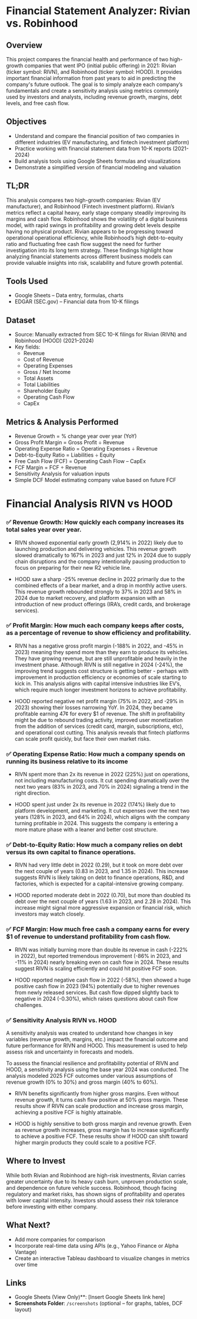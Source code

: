 # Financial Statement Analyzer: Rivian vs. Robinhood

## Overview
This project compares the financial health and performance of two high-growth companies that went IPO (initial public offering) in 2021: Rivian (ticker symbol: RIVN), and Robinhood (ticker symbol: HOOD). It provides important financial information from past years to aid in predicting the company's future outlook.
The goal is to simply analyze each company’s fundamentals and create a sensitivity analysis using metrics commonly used by investors and analysts, including revenue growth, margins, debt levels, and free cash flow.

## Objectives
- Understand and compare the financial position of two companies in different industries (EV manufacturing, and fintech investment platform)  
- Practice working with financial statement data from 10-K reports (2021-2024)  
- Build analysis tools using Google Sheets formulas and visualizations  
- Demonstrate a simplified version of financial modeling and valuation

## TL;DR

This analysis compares two high-growth companies: Rivian (EV manufacturer), and Robinhood (Fintech investment platform). Rivian’s metrics reflect a capital heavy, early stage company steadily improving its margins and cash flow. Robinhood shows the volatility of a digital business model, with rapid swings in profitability and growing debt levels despite having no physical product. Rivian appears to be progressing toward operational operational efficiency, while Robinhood’s high debt-to-equity ratio and fluctuating free cash flow suggest the need for further investigation into its long term strategy. These findings highlight how analyzing financial statements across different business models can provide valuable insights into risk, scalability and future growth potential.

## Tools Used
- Google Sheets – Data entry, formulas, charts
- EDGAR (SEC.gov) – Financial data from 10-K filings

## Dataset
- Source: Manually extracted from SEC 10-K filings for Rivian (RIVN) and Robinhood (HOOD) (2021–2024)
- Key fields:
  - Revenue  
  - Cost of Revenue  
  - Operating Expenses  
  - Gross / Net Income  
  - Total Assets  
  - Total Liabilities  
  - Shareholder Equity  
  - Operating Cash Flow  
  - CapEx

## Metrics & Analysis Performed
- Revenue Growth = % change year over year (YoY)  
- Gross Profit Margin = Gross Profit ÷ Revenue  
- Operating Expense Ratio = Operating Expenses ÷ Revenue  
- Debt-to-Equity Ratio = Liabilities ÷ Equity  
- Free Cash Flow (FCF) = Operating Cash Flow – CapEx  
- FCF Margin = FCF ÷ Revenue  
- Sensitivity Analysis for valuation inputs  
- Simple DCF Model estimating company value based on future FCF

# Financial Analysis RIVN vs HOOD

### ✅  Revenue Growth: How quickly each company increases its total sales year over year.

- RIVN showed exponential early growth (2,914% in 2022) likely due to launching production and delivering vehicles. This revenue growth slowed dramatically to 167% in 2023 and just 12% in 2024 due to supply chain disruptions and the company intentionally pausing production to focus on preparing for their new R2 vehicle line.

- HOOD saw a sharp -25% revenue decline in 2022 primarily due to the combined effects of a bear market, and a drop in monthly active users. This revenue growth rebounded strongly to 37% in 2023 and 58% in 2024 due to market recovery, and platform expansion with an introduction of new product offerings (IRA’s, credit cards, and brokerage services).

### ✅  Profit Margin: How much each company keeps after costs, as a percentage of revenue to show efficiency and profitability.

- RIVN has a negative gross profit margin (-188% in 2022, and -45% in 2023) meaning they spend more than they earn to produce its vehicles. They have growing revenue, but are still unprofitable and heavily in the investment phase. Although RIVN is still negative in 2024 (-24%), the improving trend suggests cost structure is getting better - perhaps with improvement in production efficiency or economies of scale starting to kick in. This analysis aligns with capital intensive industries like EV’s, which require much longer investment horizons to achieve profitability.

- HOOD reported negative net profit margin (75% in 2022, and -29% in 2023) showing their losses narrowing YoY. In 2024, they became profitable earning 47¢ for every $1 of revenue. The shift in profitability might be due to rebound trading activity, improved user monetization from the addition of services (credit card, margin, subscriptions, etc), and operational cost cutting. This analysis reveals that fintech platforms can scale profit quickly, but face their own market risks.

### ✅  Operating Expense Ratio: How much a company spends on running its business relative to its income

- RIVN spent more than 2x its revenue in 2022 (225%) just on operations, not including manufacturing costs. It cut spending dramatically over the next two years (83% in 2023, and 70% in 2024) signaling a trend in the right direction. 

- HOOD spent just under 2x its revenue in 2022 (174%) likely due to platform development, and marketing. It cut expenses over the next two years (128% in 2023, and 64% in 2024), which aligns with the company turning profitable in 2024. This suggests the company is entering a more mature phase with a leaner and better cost structure.

### ✅  Debt-to-Equity Ratio: How much a company relies on debt versus its own capital to finance operations.

- RIVN had very little debt in 2022 (0.29), but it took on more debt over the next couple of years (0.83 in 2023, and 1.35 in 2024). This increase suggests RIVN is likely taking on debt to finance operations, R&D, and factories, which is expected for a capital-intensive growing company.

- HOOD reported moderate debt in 2022 (0.70), but more than doubled its debt over the next couple of years (1.63 in 2023, and 2.28 in 2024). This increase might signal more aggressive expansion or financial risk, which investors may watch closely.

### ✅  FCF Margin: How much free cash a company earns for every $1 of revenue to understand profitability from cash flow.

- RIVN was initially burning more than double its revenue in cash (-222% in 2022), but reported tremendous improvement (-86% in 2023, and -11% in 2024) nearly breaking even on cash flow in 2024. These results suggest RIVN is scaling efficiently and could hit positive FCF soon.

- HOOD reported negative cash flow in 2022 (-58%), then showed a huge positive cash flow in 2023 (94%) potentially due to higher revenues from newly released services. But cash flow dipped slightly back to negative in 2024 (-0.30%), which raises questions about cash flow challenges. 

### ✅  Sensitivity Analysis RIVN vs. HOOD

A sensitivity analysis was created to understand how changes in key variables (revenue growth, margins, etc.) impact the financial outcome and future performance for RIVN and HOOD. This measurement is used to help assess risk and uncertainty in forecasts and models.

To assess the financial resilience and profitability potential of RIVN and HOOD, a sensitivity analysis using the base year 2024 was conducted. The analysis modeled 2025 FCF outcomes under various assumptions of revenue growth (0% to 30%) and gross margin (40% to 60%).

- RIVN benefits significantly from higher gross margins. Even without revenue growth, it turns cash flow positive at 50% gross margin. These results show if RIVN can scale production and increase gross margin, achieving a positive FCF is highly attainable.

- HOOD is highly sensitive to both gross margin and revenue growth. Even as revenue growth increases, gross margin has to increase significantly to achieve a positive FCF. These results show if HOOD can shift toward higher margin products they could scale to a positive FCF.

## Where to Invest

While both Rivian and Robinhood are high-risk investments, Rivian carries greater uncertainty due to its heavy cash burn, unproven production scale, and dependence on future vehicle success. Robinhood, though facing regulatory and market risks, has shown signs of profitability and operates with lower capital intensity. Investors should assess their risk tolerance before investing with either company.

## What Next?
- Add more companies for comparison  
- Incorporate real-time data using APIs (e.g., Yahoo Finance or Alpha Vantage)   
- Create an interactive Tableau dashboard to visualize changes in metrics over time

## Links
- Google Sheets (View Only)**: [Insert Google Sheets link here]  
- **Screenshots Folder**: `/screenshots` (optional – for graphs, tables, DCF layout)

